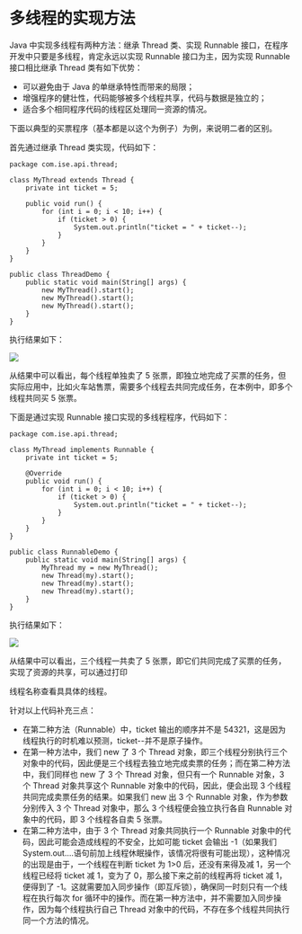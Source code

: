 # 多线程的实现方法

Java 中实现多线程有两种方法：继承 Thread 类、实现 Runnable 接口，在程序开发中只要是多线程，肯定永远以实现 Runnable 接口为主，因为实现 Runnable 接口相比继承 Thread 类有如下优势：

* 可以避免由于 Java 的单继承特性而带来的局限；
* 增强程序的健壮性，代码能够被多个线程共享，代码与数据是独立的；
* 适合多个相同程序代码的线程区处理同一资源的情况。

下面以典型的买票程序（基本都是以这个为例子）为例，来说明二者的区别。

首先通过继承 Thread 类实现，代码如下：

```
package com.ise.api.thread;

class MyThread extends Thread {
    private int ticket = 5;

    public void run() {
        for (int i = 0; i < 10; i++) {
            if (ticket > 0) {
                System.out.println("ticket = " + ticket--);
            }
        }
    }
}

public class ThreadDemo {
    public static void main(String[] args) {
        new MyThread().start();
        new MyThread().start();
        new MyThread().start();
    }
}
```

执行结果如下：

![](http://wiki.jikexueyuan.com/project/java-concurrency/images/result.png)

从结果中可以看出，每个线程单独卖了 5 张票，即独立地完成了买票的任务，但实际应用中，比如火车站售票，需要多个线程去共同完成任务，在本例中，即多个线程共同买 5 张票。

下面是通过实现 Runnable 接口实现的多线程程序，代码如下：

```
package com.ise.api.thread;

class MyThread implements Runnable {
    private int ticket = 5;

    @Override
    public void run() {
        for (int i = 0; i < 10; i++) {
            if (ticket > 0) {
                System.out.println("ticket = " + ticket--);
            }
        }
    }
}

public class RunnableDemo {
    public static void main(String[] args) {
        MyThread my = new MyThread();
        new Thread(my).start();
        new Thread(my).start();
        new Thread(my).start();
    }
}
```

执行结果如下：

![](http://wiki.jikexueyuan.com/project/java-concurrency/images/result1.png)

从结果中可以看出，三个线程一共卖了 5 张票，即它们共同完成了买票的任务，实现了资源的共享，可以通过打印

线程名称查看具具体的线程。

针对以上代码补充三点：

* 在第二种方法（Runnable）中，ticket 输出的顺序并不是 54321，这是因为线程执行的时机难以预测，ticket--并不是原子操作。
* 在第一种方法中，我们 new 了 3 个 Thread 对象，即三个线程分别执行三个对象中的代码，因此便是三个线程去独立地完成卖票的任务；而在第二种方法中，我们同样也 new 了 3 个 Thread 对象，但只有一个 Runnable 对象，3 个 Thread 对象共享这个 Runnable 对象中的代码，因此，便会出现 3 个线程共同完成卖票任务的结果。如果我们 new 出 3 个 Runnable 对象，作为参数分别传入 3 个 Thread 对象中，那么 3 个线程便会独立执行各自 Runnable 对象中的代码，即 3 个线程各自卖 5 张票。
* 在第二种方法中，由于 3 个 Thread 对象共同执行一个 Runnable 对象中的代码，因此可能会造成线程的不安全，比如可能 ticket 会输出 -1（如果我们 System.out....语句前加上线程休眠操作，该情况将很有可能出现），这种情况的出现是由于，一个线程在判断 ticket 为 1&gt;0 后，还没有来得及减 1，另一个线程已经将 ticket 减 1，变为了 0，那么接下来之前的线程再将 ticket 减 1，便得到了 -1。这就需要加入同步操作（即互斥锁），确保同一时刻只有一个线程在执行每次 for 循环中的操作。而在第一种方法中，并不需要加入同步操作，因为每个线程执行自己 Thread 对象中的代码，不存在多个线程共同执行同一个方法的情况。



